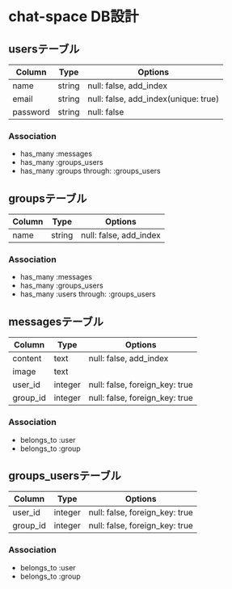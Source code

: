 # chat-space DB設計
## usersテーブル
|Column|Type|Options|
|------|----|-------|
|name|string|null: false, add_index|
|email|string|null: false, add_index(unique: true)|
|password|string|null: false|
### Association
- has_many :messages
- has_many :groups_users
- has_many :groups through: :groups_users

## groupsテーブル
|Column|Type|Options|
|------|----|-------|
|name|string|null: false, add_index|
### Association
- has_many :messages
- has_many :groups_users
- has_many :users through: :groups_users

## messagesテーブル
|Column|Type|Options|
|------|----|-------|
|content|text|null: false, add_index|
|image|text||
|user_id|integer|null: false, foreign_key: true|
|group_id|integer|null: false, foreign_key: true|
### Association
- belongs_to :user
- belongs_to :group

## groups_usersテーブル
|Column|Type|Options|
|------|----|-------|
|user_id|integer|null: false, foreign_key: true|
|group_id|integer|null: false, foreign_key: true|
### Association
- belongs_to :user
- belongs_to :group


